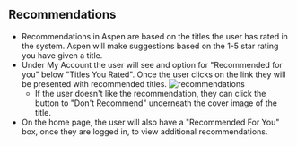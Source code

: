 ## Recommendations
- Recommendations in Aspen are based on the titles the user has rated in the system. Aspen will make suggestions based on the 1-5 star rating you have given a title. 
- Under My Account the user will see and option for "Recommended for you" below "Titles You Rated". Once the user clicks on the link they will be presented with recommended titles. 
![recommendations](/manual/images/recommendations.png)
  - If the user doesn't like the recommendation, they can click the button to "Don't Recommend" underneath the cover image of the title. 
- On the home page, the user will also have a "Recommended For You" box, once they are logged in, to view additional recommendations. 
